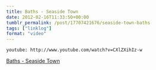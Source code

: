 ```yaml
---
title: Baths - Seaside Town
date: 2012-02-16T11:33:50+00:00
tumblr_permalink: /post/17707421676/seaside-town-baths
tags: ["linklog"]
format: "video"
---
```


`youtube: http://www.youtube.com/watch?v=CXlZXihIz-w`

[Baths - Seaside Town][1]

[1]: http://www.youtube.com/watch?v=CXlZXihIz-w
